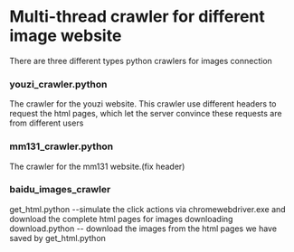 Multi-thread crawler for different image website
======================
There are three different types python crawlers for images connection

###	youzi_crawler.python
The crawler for the youzi website.
This crawler use different headers to request the html pages, which let the server convince these requests are from different users

### mm131_crawler.python
The crawler for the mm131 website.(fix header)


### baidu_images_crawler
get_html.python 
--simulate the click actions via chromewebdriver.exe and download the complete html pages for images downloading
download.python 
-- download the images from the html pages we have saved by get_html.python